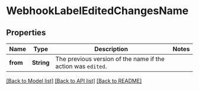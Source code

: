 # WebhookLabelEditedChangesName

## Properties

Name | Type | Description | Notes
------------ | ------------- | ------------- | -------------
**from** | **String** | The previous version of the name if the action was `edited`. | 

[[Back to Model list]](../README.md#documentation-for-models) [[Back to API list]](../README.md#documentation-for-api-endpoints) [[Back to README]](../README.md)



